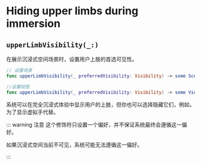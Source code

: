 # Hiding upper limbs during immersion

## `upperLimbVisibility(_:)`

在展示沉浸式空间场景时，设置用户上肢的首选可见性。


```swift
// 设置场景
func upperLimbVisibility(_ preferredVisibility: Visibility) -> some Scene 
```

```swift
//设置视图
func upperLimbVisibility(_ preferredVisibility: Visibility) -> some View 
```

系统可以在完全沉浸式体验中显示用户的上肢，但你也可以选择隐藏它们，例如，为了显示虚拟手代替。

::: warning 注意
这个修饰符只设置一个偏好，并不保证系统最终会遵循这一偏好。

如果沉浸式空间当前不可见，系统可能无法遵循这一偏好。

:::
